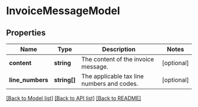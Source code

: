 # InvoiceMessageModel

## Properties
Name | Type | Description | Notes
------------ | ------------- | ------------- | -------------
**content** | **string** | The content of the invoice message. | [optional] 
**line_numbers** | **string[]** | The applicable tax line numbers and codes. | [optional] 

[[Back to Model list]](../README.md#documentation-for-models) [[Back to API list]](../README.md#documentation-for-api-endpoints) [[Back to README]](../README.md)


